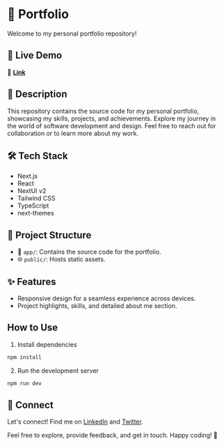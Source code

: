 # 🌟 Portfolio 

Welcome to my personal portfolio repository!

## 🚀 Live Demo
🔗 **[Link](https://hardik-sharma-08.github.io)**

## 📖 Description

This repository contains the source code for my personal portfolio, showcasing my skills, projects, and achievements. Explore my journey in the world of software development and design. Feel free to reach out for collaboration or to learn more about my work.

## 🛠️ Tech Stack

- Next.js
- React
- NextUI v2
- Tailwind CSS
- TypeScript
- next-themes

## 📂 Project Structure

- 📂 `app/`: Contains the source code for the portfolio.
- 🌐 `public/`: Hosts static assets.

## ✨ Features

- Responsive design for a seamless experience across devices.
- Project highlights, skills, and detailed about me section.

## How to Use

1. Install dependencies

```bash
npm install
```

2. Run the development server

```bash
npm run dev
```

## 🤝 Connect

Let's connect! Find me on [LinkedIn](https://www.linkedin.com/in/hardik-sharma8/) and [Twitter](https://twitter.com/Hardik602sharma).

Feel free to explore, provide feedback, and get in touch. Happy coding! 🚀
